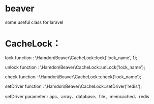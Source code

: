# beaver
some useful class for laravel

# CacheLock：
lock function :  \Hamdon\Beaver\CacheLock::lock('lock_name', 1);

unlock function : \Hamdon\Beaver\CacheLock::unLock('lock_name');

check function : \Hamdon\Beaver\CacheLock::check('lock_name');

setDriver function : \Hamdon\Beaver\CacheLock::setDriver('redis');

setDriver parameter : apc、array、database、file、memcached、redis